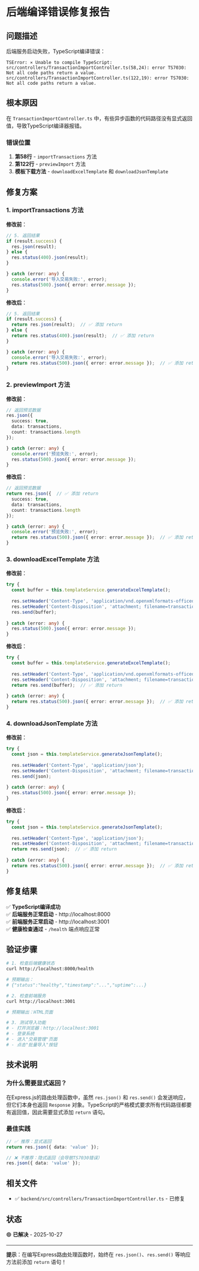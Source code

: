 # 后端编译错误修复报告

## 问题描述

后端服务启动失败，TypeScript编译错误：

```
TSError: ⨯ Unable to compile TypeScript:
src/controllers/TransactionImportController.ts(58,24): error TS7030: Not all code paths return a value.
src/controllers/TransactionImportController.ts(122,19): error TS7030: Not all code paths return a value.
```

## 根本原因

在 `TransactionImportController.ts` 中，有些异步函数的代码路径没有显式返回值，导致TypeScript编译器报错。

### 错误位置

1. **第58行** - `importTransactions` 方法
2. **第122行** - `previewImport` 方法
3. **模板下载方法** - `downloadExcelTemplate` 和 `downloadJsonTemplate`

## 修复方案

### 1. importTransactions 方法

**修改前**：
```typescript
// 5. 返回结果
if (result.success) {
  res.json(result);
} else {
  res.status(400).json(result);
}

} catch (error: any) {
  console.error('导入交易失败:', error);
  res.status(500).json({ error: error.message });
}
```

**修改后**：
```typescript
// 5. 返回结果
if (result.success) {
  return res.json(result);  // ✅ 添加 return
} else {
  return res.status(400).json(result);  // ✅ 添加 return
}

} catch (error: any) {
  console.error('导入交易失败:', error);
  return res.status(500).json({ error: error.message });  // ✅ 添加 return
}
```

### 2. previewImport 方法

**修改前**：
```typescript
// 返回预览数据
res.json({
  success: true,
  data: transactions,
  count: transactions.length
});

} catch (error: any) {
  console.error('预览失败:', error);
  res.status(500).json({ error: error.message });
}
```

**修改后**：
```typescript
// 返回预览数据
return res.json({  // ✅ 添加 return
  success: true,
  data: transactions,
  count: transactions.length
});

} catch (error: any) {
  console.error('预览失败:', error);
  return res.status(500).json({ error: error.message });  // ✅ 添加 return
}
```

### 3. downloadExcelTemplate 方法

**修改前**：
```typescript
try {
  const buffer = this.templateService.generateExcelTemplate();
  
  res.setHeader('Content-Type', 'application/vnd.openxmlformats-officedocument.spreadsheetml.sheet');
  res.setHeader('Content-Disposition', 'attachment; filename=transaction_import_template.xlsx');
  res.send(buffer);
  
} catch (error: any) {
  res.status(500).json({ error: error.message });
}
```

**修改后**：
```typescript
try {
  const buffer = this.templateService.generateExcelTemplate();
  
  res.setHeader('Content-Type', 'application/vnd.openxmlformats-officedocument.spreadsheetml.sheet');
  res.setHeader('Content-Disposition', 'attachment; filename=transaction_import_template.xlsx');
  return res.send(buffer);  // ✅ 添加 return
  
} catch (error: any) {
  return res.status(500).json({ error: error.message });  // ✅ 添加 return
}
```

### 4. downloadJsonTemplate 方法

**修改前**：
```typescript
try {
  const json = this.templateService.generateJsonTemplate();
  
  res.setHeader('Content-Type', 'application/json');
  res.setHeader('Content-Disposition', 'attachment; filename=transaction_import_template.json');
  res.send(json);
  
} catch (error: any) {
  res.status(500).json({ error: error.message });
}
```

**修改后**：
```typescript
try {
  const json = this.templateService.generateJsonTemplate();
  
  res.setHeader('Content-Type', 'application/json');
  res.setHeader('Content-Disposition', 'attachment; filename=transaction_import_template.json');
  return res.send(json);  // ✅ 添加 return
  
} catch (error: any) {
  return res.status(500).json({ error: error.message });  // ✅ 添加 return
}
```

## 修复结果

✅ **TypeScript编译成功**  
✅ **后端服务正常启动** - http://localhost:8000  
✅ **前端服务正常启动** - http://localhost:3001  
✅ **健康检查通过** - `/health` 端点响应正常

## 验证步骤

```bash
# 1. 检查后端健康状态
curl http://localhost:8000/health

# 预期输出：
# {"status":"healthy","timestamp":"...","uptime":...}

# 2. 检查前端服务
curl http://localhost:3001

# 预期输出：HTML页面

# 3. 测试导入功能
# - 打开浏览器：http://localhost:3001
# - 登录系统
# - 进入"交易管理"页面
# - 点击"批量导入"按钮
```

## 技术说明

### 为什么需要显式返回？

在Express.js的路由处理函数中，虽然 `res.json()` 和 `res.send()` 会发送响应，但它们本身也返回 `Response` 对象。TypeScript的严格模式要求所有代码路径都要有返回值，因此需要显式添加 `return` 语句。

### 最佳实践

```typescript
// ✅ 推荐：显式返回
return res.json({ data: 'value' });

// ❌ 不推荐：隐式返回（会导致TS7030错误）
res.json({ data: 'value' });
```

## 相关文件

- ✅ `backend/src/controllers/TransactionImportController.ts` - 已修复

## 状态

🟢 **已解决** - 2025-10-27

---

**提示**：在编写Express路由处理函数时，始终在 `res.json()`、`res.send()` 等响应方法前添加 `return` 语句！

